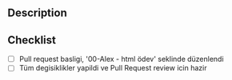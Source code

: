## Description


## Checklist
- [ ] Pull request basligi, '00-Alex - html ödev' seklinde düzenlendi
- [ ] Tüm degisiklikler yapildi ve Pull Request review icin hazir
